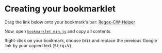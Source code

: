Creating your bookmarklet
===========================
Drag the link below onto your bookmark's bar:
[Regex-CW-Helper](http://www.google.de)

Now, open [`bookmarklet.min.js`](https://raw.github.com/ComFreek/regex-cw-helper/master/bookmarklet.min.js) and copy all contents.

Right-click on your bookmark, choose `Edit` and replace the previous Google link by your copied text (<kbd>Strg</kbd>+<kbd>V</kbd>)
